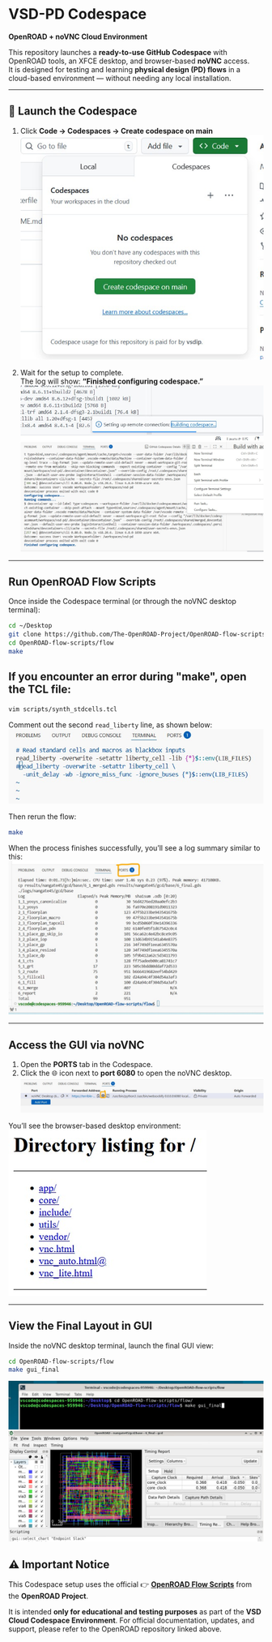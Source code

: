 
# VSD-PD Codespace  
**OpenROAD + noVNC Cloud Environment**

This repository launches a **ready-to-use GitHub Codespace** with OpenROAD tools, an XFCE desktop, and browser-based **noVNC** access.  
It is designed for testing and learning **physical design (PD) flows** in a cloud-based environment — without needing any local installation.

---

## 🚀 Launch the Codespace

1. Click **Code → Codespaces → Create codespace on main**  
   ![Launch Codespace](images/1_launchCodeSpace.jpg)

2. Wait for the setup to complete.  
   The log will show: **“Finished configuring codespace.”**  
   ![Codespace Log](images/2_codespaceLog.jpg)  
   ![Codespace Created](images/3_codepsaceCreated.jpg)

---

##  Run OpenROAD Flow Scripts

Once inside the Codespace terminal (or through the noVNC desktop terminal):

```bash
cd ~/Desktop
git clone https://github.com/The-OpenROAD-Project/OpenROAD-flow-scripts.git
cd OpenROAD-flow-scripts/flow
make
````

## If you encounter an error during "make", open the TCL file:

```bash
vim scripts/synth_stdcells.tcl
```

Comment out the second `read_liberty` line, as shown below:
![Edit synth\_stdcells.tcl](images/7_commentSecondReadlib.jpg)

Then rerun the flow:

```bash
make
```

When the process finishes successfully, you’ll see a log summary similar to this:
![Flow Complete](images/8_makeCompletes.jpg)

---

## Access the GUI via noVNC

1. Open the **PORTS** tab in the Codespace.
2. Click the 🌐 icon next to **port 6080** to open the noVNC desktop.
   ![Open VNC](images/9_openVNC.jpg)

You’ll see the browser-based desktop environment:
![VNC Lite](images/10_vnc_lite.jpg)

---

## View the Final Layout in GUI
Inside the noVNC desktop terminal, launch the final GUI view:
```bash
cd OpenROAD-flow-scripts/flow
make gui_final
```
![Open VNC](images/11_make_gui_final.jpg)
![Open VNC](images/12_finalLayout.jpg)

## ⚠️ Important Notice

This Codespace setup uses the official
👉 [**OpenROAD Flow Scripts**](https://github.com/The-OpenROAD-Project/OpenROAD-flow-scripts)
from the **OpenROAD Project**.

It is intended **only for educational and testing purposes** as part of the **VSD Cloud Codespace Environment**.
For official documentation, updates, and support, please refer to the OpenROAD repository linked above.


